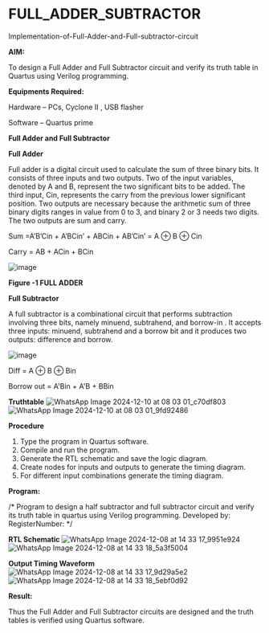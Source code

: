# FULL_ADDER_SUBTRACTOR

Implementation-of-Full-Adder-and-Full-subtractor-circuit

**AIM:**

To design a Full Adder and Full Subtractor circuit and verify its truth table in Quartus using Verilog programming.

**Equipments Required:**

Hardware – PCs, Cyclone II , USB flasher

Software – Quartus prime

**Full Adder and Full Subtractor**

**Full Adder**

Full adder is a digital circuit used to calculate the sum of three binary bits. It consists of three inputs and two outputs. Two of the input variables, denoted by A and B, represent the two significant bits to be added. The third input, Cin, represents the carry from the previous lower significant position. Two outputs are necessary because the arithmetic sum of three binary digits ranges in value from 0 to 3, and binary 2 or 3 needs two digits. The two outputs are sum and carry.

Sum =A’B’Cin + A’BCin’ + ABCin + AB’Cin’ = A ⊕ B ⊕ Cin 

Carry = AB + ACin + BCin

![image](https://github.com/naavaneetha/FULL_ADDER_SUBTRACTOR/assets/154305477/0f30ba51-5ffb-4198-845f-18e054f675e7)

**Figure -1 FULL ADDER**

**Full Subtractor**

A full subtractor is a combinational circuit that performs subtraction involving three bits, namely minuend, subtrahend, and borrow-in . It accepts three inputs: minuend, subtrahend and a borrow bit and it produces two outputs: difference and borrow.

![image](https://github.com/naavaneetha/FULL_ADDER_SUBTRACTOR/assets/154305477/02b24f51-ab51-4304-9ad6-7b81ffc1ead5)

Diff = A ⊕ B ⊕ Bin 

Borrow out = A'Bin + A'B + BBin

**Truthtable**
![WhatsApp Image 2024-12-10 at 08 03 01_c70df803](https://github.com/user-attachments/assets/509426a3-c2f0-487c-86e0-21e0be0fdd03)
![WhatsApp Image 2024-12-10 at 08 03 01_9fd92486](https://github.com/user-attachments/assets/8e469a07-1e69-41ec-8fb2-9a431b57e978)

**Procedure**
1. Type the program in Quartus software.
2. Compile and run the program.
3. Generate the RTL schematic and save the logic diagram.
4. Create nodes for inputs and outputs to generate the timing diagram.
5. For different input combinations generate the timing diagram.


**Program:**

/* Program to design a half subtractor and full subtractor circuit and verify its truth table in quartus using Verilog programming. Developed by: RegisterNumber:
*/

**RTL Schematic**
![WhatsApp Image 2024-12-08 at 14 33 17_9951e924](https://github.com/user-attachments/assets/07d8cafe-cb55-4a22-ae42-b08dc73498c2)
![WhatsApp Image 2024-12-08 at 14 33 18_5a3f5004](https://github.com/user-attachments/assets/d7858aa3-04ac-4c44-a4a1-fae2fe30c807)

**Output Timing Waveform**
![WhatsApp Image 2024-12-08 at 14 33 17_9d29a5e2](https://github.com/user-attachments/assets/4e6957ad-6947-4f12-bd94-0be56075d03e)
![WhatsApp Image 2024-12-08 at 14 33 18_5ebf0d92](https://github.com/user-attachments/assets/3c2e8907-6648-4474-8e01-406825220fd2)

**Result:**

Thus the Full Adder and Full Subtractor circuits are designed and the truth tables is verified using Quartus software.



